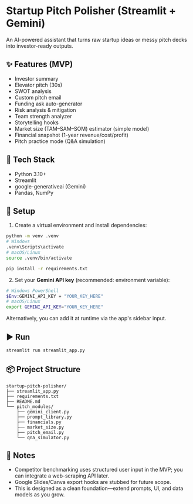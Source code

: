 # Startup Pitch Polisher (Streamlit + Gemini)

An AI-powered assistant that turns raw startup ideas or messy pitch decks into investor-ready outputs.

## ✨ Features (MVP)
- Investor summary
- Elevator pitch (30s)
- SWOT analysis
- Custom pitch email
- Funding ask auto-generator
- Risk analysis & mitigation
- Team strength analyzer
- Storytelling hooks
- Market size (TAM–SAM–SOM) estimator (simple model)
- Financial snapshot (1-year revenue/cost/profit)
- Pitch practice mode (Q&A simulation)

## 🧰 Tech Stack
- Python 3.10+
- Streamlit
- google-generativeai (Gemini)
- Pandas, NumPy

## 🔑 Setup
1) Create a virtual environment and install dependencies:
```bash
python -m venv .venv
# Windows
.venv\Scripts\activate
# macOS/Linux
source .venv/bin/activate

pip install -r requirements.txt
```

2) Set your **Gemini API key** (recommended: environment variable):
```bash
# Windows PowerShell
$Env:GEMINI_API_KEY = "YOUR_KEY_HERE"
# macOS/Linux
export GEMINI_API_KEY="YOUR_KEY_HERE"
```

Alternatively, you can add it at runtime via the app's sidebar input.


## ▶️ Run
```bash
streamlit run streamlit_app.py
```

## 📦 Project Structure
```
startup-pitch-polisher/
├── streamlit_app.py
├── requirements.txt
├── README.md
└── pitch_modules/
    ├── gemini_client.py
    ├── prompt_library.py
    ├── financials.py
    ├── market_size.py
    ├── pitch_email.py
    └── qna_simulator.py
```

## 🔌 Notes
- Competitor benchmarking uses structured user input in the MVP; you can integrate a web-scraping API later.
- Google Slides/Canva export hooks are stubbed for future scope.
- This is designed as a clean foundation—extend prompts, UI, and data models as you grow.

